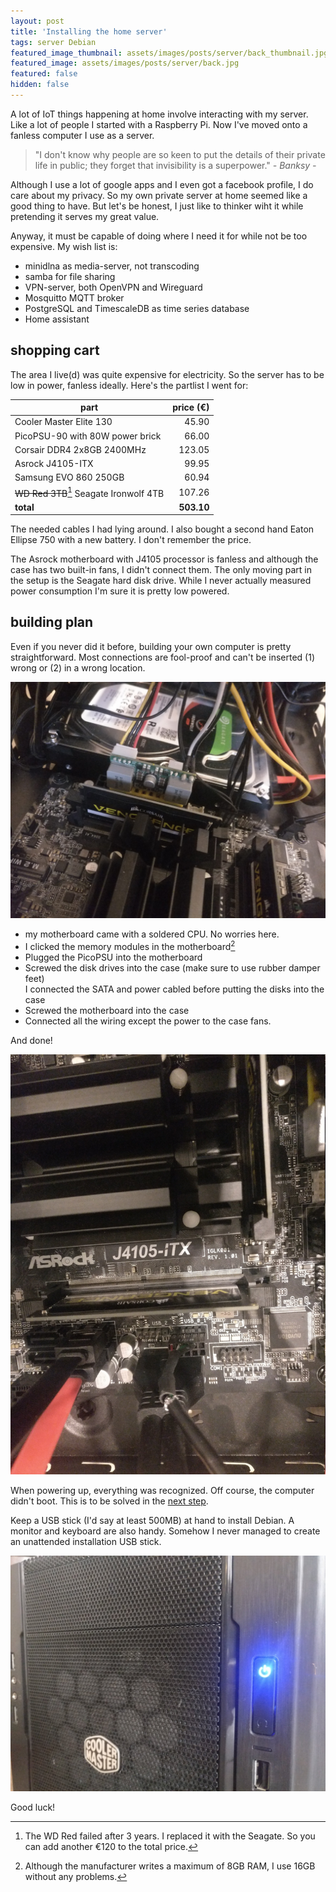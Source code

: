 ```yaml
---
layout: post
title: 'Installing the home server'
tags: server Debian
featured_image_thumbnail: assets/images/posts/server/back_thumbnail.jpg
featured_image: assets/images/posts/server/back.jpg
featured: false
hidden: false
---
```


A lot of IoT things happening at home involve interacting with my server. Like a lot of people I started with a Raspberry Pi. Now I've moved onto a fanless computer I use as a server.

<!--more-->

> "I don't know why people are so keen to put the details of their private life in public; they forget that invisibility is a superpower." <cite>- Banksy -</cite>

Although I use a lot of google apps and I even got a facebook profile, I do care about my privacy. So my own private server at home seemed like a good thing to have. But let's be honest, I just like to thinker wiht it while pretending it serves my great value.

Anyway, it must be capable of doing where I need it for while not be too expensive. My wish list is:

- minidlna as media-server, not transcoding
- samba for file sharing
- VPN-server, both OpenVPN and Wireguard
- Mosquitto MQTT broker
- PostgreSQL and TimescaleDB as time series database
- Home assistant


## shopping cart

The area I live(d) was quite expensive for electricity. So the server has to be low in power, fanless ideally. Here's the partlist I went for:

| **part** | **price (€)** |
| ---------|----------:|
| Cooler Master Elite 130 | 45.90 |
| PicoPSU-90 with 80W power brick | 66.00 |
| Corsair DDR4 2x8GB 2400MHz | 123.05 |
| Asrock J4105-ITX | 99.95 |
| Samsung EVO 860 250GB | 60.94 |
| ~~WD Red 3TB~~[^1] Seagate Ironwolf 4TB | 107.26 |
| **total** | **503.10** |

[^1]: The WD Red failed after 3 years. I replaced it with the Seagate. So you can add another €120 to the total price.

The needed cables I had lying around. I also bought a second hand Eaton Ellipse 750 with a new battery. I don't remember the price.

The Asrock motherboard with J4105 processor is fanless and although the case has two built-in fans, I didn't connect them. The only moving part in the setup is the Seagate hard disk drive. While I never actually measured power consumption I'm sure it is pretty low powered.

## building plan

Even if you never did it before, building your own computer is pretty straightforward. Most connections are fool-proof and can't be inserted (1) wrong or (2) in a wrong location.

![PicoPSU](/assets/images/posts/server/power.jpg)

- my motherboard came with a soldered CPU. No worries here.
- I clicked the memory modules in the motherboard[^2]
- Plugged the PicoPSU into the motherboard
- Screwed the disk drives into the case (make sure to use rubber damper feet)  
I connected the SATA and power cabled before putting the disks into the case
- Screwed the motherboard into the case
- Connected all the wiring except the power to the case fans.

And done!

[^2]: Although the manufacturer writes a maximum of 8GB RAM, I use 16GB without any problems.

![motherboard](/assets/images/posts/server/mb.jpg)

When powering up, everything was recognized. Off course, the computer didn't boot. This is to be solved in the [next step](/posts/Basic-configuration).

Keep a USB stick (I'd say at least 500MB) at hand to install Debian. A monitor and keyboard are also handy. Somehow I never managed to create an unattended installation USB stick.

![case](/assets/images/posts/server/server.jpg)

Good luck!
  